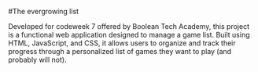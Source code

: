 #The evergrowing list

Developed for codeweek 7 offered by Boolean Tech Academy, this project is a functional web application designed to manage a game list. Built using HTML, JavaScript, and CSS, it allows users to organize and track their progress through a personalized list of games they want to play (and probably will not).
